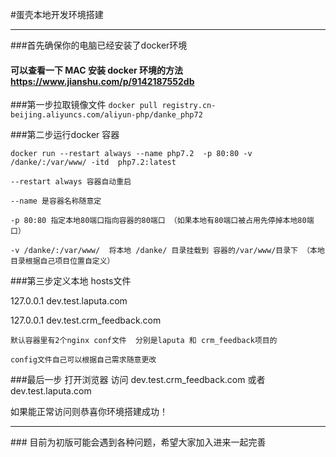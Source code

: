 #蛋壳本地开发环境搭建
<hr>
###首先确保你的电脑已经安装了docker环境

#### 可以查看一下 MAC 安装 docker 环境的方法 <a href="https://www.jianshu.com/p/9142187552db">https://www.jianshu.com/p/9142187552db</a>


###第一步拉取镜像文件
``docker pull registry.cn-beijing.aliyuncs.com/aliyun-php/danke_php72``

###第二步运行docker 容器

``docker run --restart always --name php7.2  -p 80:80 -v /danke/:/var/www/ -itd  php7.2:latest
``

	--restart always 容器自动重启
	
	--name 是容器名称随意定
	
	-p 80:80 指定本地80端口指向容器的80端口 （如果本地有80端口被占用先停掉本地80端口）
	
	-v /danke/:/var/www/  将本地 /danke/ 目录挂载到 容器的/var/www/目录下 （本地目录根据自己项目位置自定义）

###第三步定义本地 hosts文件

127.0.0.1 dev.test.laputa.com

127.0.0.1 dev.test.crm_feedback.com	

	默认容器里有2个nginx conf文件  分别是laputa 和 crm_feedback项目的
	
	config文件自己可以根据自己需求随意更改


###最后一步
打开浏览器 访问 dev.test.crm_feedback.com 或者	dev.test.laputa.com

如果能正常访问则恭喜你环境搭建成功！



<hr>
### 目前为初版可能会遇到各种问题，希望大家加入进来一起完善